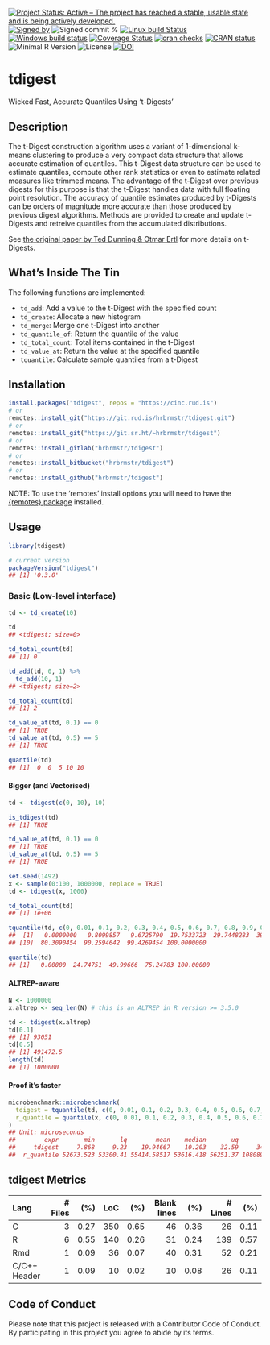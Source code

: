 
[![Project Status: Active – The project has reached a stable, usable
state and is being actively
developed.](https://www.repostatus.org/badges/latest/active.svg)](https://www.repostatus.org/#active)
[![Signed
by](https://img.shields.io/badge/Keybase-Verified-brightgreen.svg)](https://keybase.io/hrbrmstr)
![Signed commit
%](https://img.shields.io/badge/Signed_Commits-100%25-lightgrey.svg)
[![Linux build
Status](https://travis-ci.org/hrbrmstr/tdigest.svg?branch=master)](https://travis-ci.org/hrbrmstr/tdigest)
[![Windows build
status](https://ci.appveyor.com/api/projects/status/github/hrbrmstr/tdigest?svg=true)](https://ci.appveyor.com/project/hrbrmstr/tdigest)
[![Coverage
Status](https://codecov.io/gh/hrbrmstr/tdigest/branch/master/graph/badge.svg)](https://codecov.io/gh/hrbrmstr/tdigest)
[![cran
checks](https://cranchecks.info/badges/worst/tdigest)](https://cranchecks.info/pkgs/tdigest)
[![CRAN
status](https://www.r-pkg.org/badges/version/tdigest)](https://www.r-pkg.org/pkg/tdigest)
![Minimal R
Version](https://img.shields.io/badge/R%3E%3D-3.5.0-blue.svg)
![License](https://img.shields.io/badge/License-MIT-blue.svg)
[![DOI](https://zenodo.org/badge/DOI/10.5281/zenodo.3357770.svg)](https://doi.org/10.5281/zenodo.3357770)

# tdigest

Wicked Fast, Accurate Quantiles Using ‘t-Digests’

## Description

The t-Digest construction algorithm uses a variant of 1-dimensional
k-means clustering to produce a very compact data structure that allows
accurate estimation of quantiles. This t-Digest data structure can be
used to estimate quantiles, compute other rank statistics or even to
estimate related measures like trimmed means. The advantage of the
t-Digest over previous digests for this purpose is that the t-Digest
handles data with full floating point resolution. The accuracy of
quantile estimates produced by t-Digests can be orders of magnitude more
accurate than those produced by previous digest algorithms. Methods are
provided to create and update t-Digests and retreive quantiles from the
accumulated distributions.

See [the original paper by Ted Dunning & Otmar
Ertl](https://arxiv.org/abs/1902.04023) for more details on t-Digests.

## What’s Inside The Tin

The following functions are implemented:

  - `td_add`: Add a value to the t-Digest with the specified count
  - `td_create`: Allocate a new histogram
  - `td_merge`: Merge one t-Digest into another
  - `td_quantile_of`: Return the quantile of the value
  - `td_total_count`: Total items contained in the t-Digest
  - `td_value_at`: Return the value at the specified quantile
  - `tquantile`: Calculate sample quantiles from a t-Digest

## Installation

``` r
install.packages("tdigest", repos = "https://cinc.rud.is")
# or
remotes::install_git("https://git.rud.is/hrbrmstr/tdigest.git")
# or
remotes::install_git("https://git.sr.ht/~hrbrmstr/tdigest")
# or
remotes::install_gitlab("hrbrmstr/tdigest")
# or
remotes::install_bitbucket("hrbrmstr/tdigest")
# or
remotes::install_github("hrbrmstr/tdigest")
```

NOTE: To use the ‘remotes’ install options you will need to have the
[{remotes} package](https://github.com/r-lib/remotes) installed.

## Usage

``` r
library(tdigest)

# current version
packageVersion("tdigest")
## [1] '0.3.0'
```

### Basic (Low-level interface)

``` r
td <- td_create(10)

td
## <tdigest; size=0>

td_total_count(td)
## [1] 0

td_add(td, 0, 1) %>% 
  td_add(10, 1)
## <tdigest; size=2>

td_total_count(td)
## [1] 2

td_value_at(td, 0.1) == 0
## [1] TRUE
td_value_at(td, 0.5) == 5
## [1] TRUE

quantile(td)
## [1]  0  0  5 10 10
```

#### Bigger (and Vectorised)

``` r
td <- tdigest(c(0, 10), 10)

is_tdigest(td)
## [1] TRUE

td_value_at(td, 0.1) == 0
## [1] TRUE
td_value_at(td, 0.5) == 5
## [1] TRUE

set.seed(1492)
x <- sample(0:100, 1000000, replace = TRUE)
td <- tdigest(x, 1000)

td_total_count(td)
## [1] 1e+06

tquantile(td, c(0, 0.01, 0.1, 0.2, 0.3, 0.4, 0.5, 0.6, 0.7, 0.8, 0.9, 0.99, 1))
##  [1]   0.0000000   0.8099857   9.6725790  19.7533723  29.7448283  39.7544675  49.9966628  60.0235148  70.2067574
## [10]  80.3090454  90.2594642  99.4269454 100.0000000

quantile(td)
## [1]   0.00000  24.74751  49.99666  75.24783 100.00000
```

#### ALTREP-aware

``` r
N <- 1000000
x.altrep <- seq_len(N) # this is an ALTREP in R version >= 3.5.0

td <- tdigest(x.altrep)
td[0.1]
## [1] 93051
td[0.5]
## [1] 491472.5
length(td)
## [1] 1000000
```

#### Proof it’s faster

``` r
microbenchmark::microbenchmark(
  tdigest = tquantile(td, c(0, 0.01, 0.1, 0.2, 0.3, 0.4, 0.5, 0.6, 0.7, 0.8, 0.9, 0.99, 1)),
  r_quantile = quantile(x, c(0, 0.01, 0.1, 0.2, 0.3, 0.4, 0.5, 0.6, 0.7, 0.8, 0.9, 0.99, 1))
)
## Unit: microseconds
##        expr       min       lq        mean    median       uq        max neval cld
##     tdigest     7.868     9.23    19.94667    10.203    32.59     34.672   100  a 
##  r_quantile 52673.523 53300.41 55414.58517 53616.418 56251.37 108089.810   100   b
```

## tdigest Metrics

| Lang         | \# Files |  (%) | LoC |  (%) | Blank lines |  (%) | \# Lines |  (%) |
| :----------- | -------: | ---: | --: | ---: | ----------: | ---: | -------: | ---: |
| C            |        3 | 0.27 | 350 | 0.65 |          46 | 0.36 |       26 | 0.11 |
| R            |        6 | 0.55 | 140 | 0.26 |          31 | 0.24 |      139 | 0.57 |
| Rmd          |        1 | 0.09 |  36 | 0.07 |          40 | 0.31 |       52 | 0.21 |
| C/C++ Header |        1 | 0.09 |  10 | 0.02 |          10 | 0.08 |       26 | 0.11 |

## Code of Conduct

Please note that this project is released with a Contributor Code of
Conduct. By participating in this project you agree to abide by its
terms.
